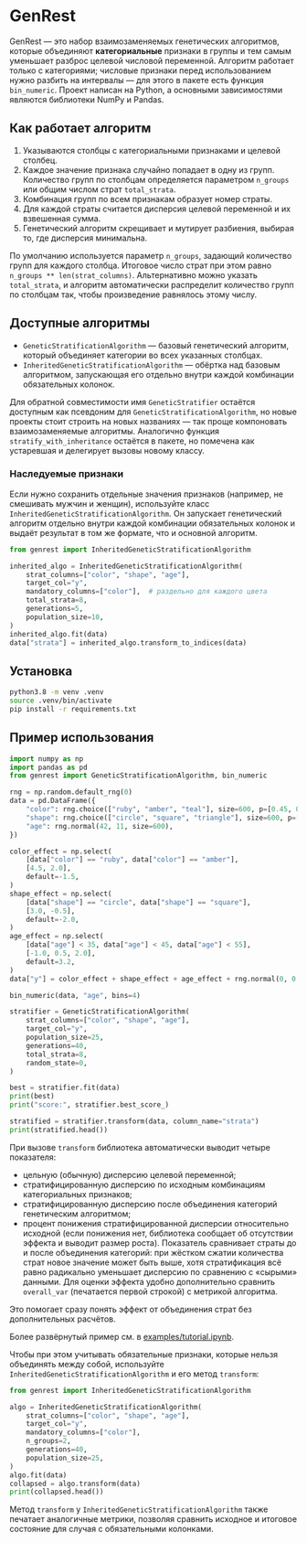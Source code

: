 # GenRest

GenRest — это набор взаимозаменяемых генетических алгоритмов, которые объединяют **категориальные**
признаки в группы и тем самым уменьшает разброс целевой числовой переменной.
Алгоритм работает только с категориями; числовые признаки перед использованием
нужно разбить на интервалы — для этого в пакете есть функция `bin_numeric`.
Проект написан на Python, а основными зависимостями являются библиотеки NumPy
и Pandas.

## Как работает алгоритм
1. Указываются столбцы с категориальными признаками и целевой столбец.
2. Каждое значение признака случайно попадает в одну из групп. Количество
   групп по столбцам определяется параметром `n_groups` или общим числом
   страт `total_strata`.
3. Комбинация групп по всем признакам образует номер страты.
4. Для каждой страты считается дисперсия целевой переменной и их взвешенная
   сумма.
5. Генетический алгоритм скрещивает и мутирует разбиения, выбирая то, где
   дисперсия минимальна.

По умолчанию используется параметр `n_groups`, задающий количество групп для
каждого столбца. Итоговое число страт при этом равно
`n_groups ** len(strat_columns)`. Альтернативно можно указать `total_strata`, и
алгоритм автоматически распределит количество групп по столбцам так, чтобы
произведение равнялось этому числу.

## Доступные алгоритмы

* `GeneticStratificationAlgorithm` — базовый генетический алгоритм, который
  объединяет категории во всех указанных столбцах.
* `InheritedGeneticStratificationAlgorithm` — обёртка над базовым алгоритмом,
  запускающая его отдельно внутри каждой комбинации обязательных колонок.

Для обратной совместимости имя `GeneticStratifier` остаётся доступным как
псевдоним для `GeneticStratificationAlgorithm`, но новые проекты стоит строить
на новых названиях — так проще компоновать взаимозаменяемые алгоритмы.
Аналогично функция `stratify_with_inheritance` остаётся в пакете, но помечена
как устаревшая и делегирует вызовы новому классу.

### Наследуемые признаки

Если нужно сохранить отдельные значения признаков (например, не смешивать
мужчин и женщин), используйте класс `InheritedGeneticStratificationAlgorithm`.
Он запускает генетический алгоритм отдельно внутри каждой комбинации
обязательных колонок и выдаёт результат в том же формате, что и основной
алгоритм.

```python
from genrest import InheritedGeneticStratificationAlgorithm

inherited_algo = InheritedGeneticStratificationAlgorithm(
    strat_columns=["color", "shape", "age"],
    target_col="y",
    mandatory_columns=["color"],  # раздельно для каждого цвета
    total_strata=8,
    generations=5,
    population_size=10,
)
inherited_algo.fit(data)
data["strata"] = inherited_algo.transform_to_indices(data)
```

## Установка
```bash
python3.8 -m venv .venv
source .venv/bin/activate
pip install -r requirements.txt
```

## Пример использования
```python
import numpy as np
import pandas as pd
from genrest import GeneticStratificationAlgorithm, bin_numeric

rng = np.random.default_rng(0)
data = pd.DataFrame({
    "color": rng.choice(["ruby", "amber", "teal"], size=600, p=[0.45, 0.35, 0.2]),
    "shape": rng.choice(["circle", "square", "triangle"], size=600, p=[0.4, 0.4, 0.2]),
    "age": rng.normal(42, 11, size=600),
})

color_effect = np.select(
    [data["color"] == "ruby", data["color"] == "amber"],
    [4.5, 2.0],
    default=-1.5,
)
shape_effect = np.select(
    [data["shape"] == "circle", data["shape"] == "square"],
    [3.0, -0.5],
    default=-2.0,
)
age_effect = np.select(
    [data["age"] < 35, data["age"] < 45, data["age"] < 55],
    [-1.0, 0.5, 2.0],
    default=3.2,
)
data["y"] = color_effect + shape_effect + age_effect + rng.normal(0, 0.4, len(data))

bin_numeric(data, "age", bins=4)

stratifier = GeneticStratificationAlgorithm(
    strat_columns=["color", "shape", "age"],
    target_col="y",
    population_size=25,
    generations=40,
    total_strata=8,
    random_state=0,
)

best = stratifier.fit(data)
print(best)
print("score:", stratifier.best_score_)

stratified = stratifier.transform(data, column_name="strata")
print(stratified.head())
```

При вызове `transform` библиотека автоматически выводит четыре показателя:

* цельную (обычную) дисперсию целевой переменной;
* стратифицированную дисперсию по исходным комбинациям категориальных признаков;
* стратифицированную дисперсию после объединения категорий генетическим алгоритмом;
* процент понижения стратифицированной дисперсии относительно исходной (если
  понижения нет, библиотека сообщает об отсутствии эффекта и выводит размер
  роста). Показатель сравнивает страты до и после объединения категорий: при
  жёстком сжатии количества страт новое значение может быть выше, хотя
  стратификация всё равно радикально уменьшает дисперсию по сравнению с
  «сырыми» данными. Для оценки эффекта удобно дополнительно сравнить
  `overall_var` (печатается первой строкой) с метрикой алгоритма.

Это помогает сразу понять эффект от объединения страт без дополнительных расчётов.

Более развёрнутый пример см. в [examples/tutorial.ipynb](examples/tutorial.ipynb).

Чтобы при этом учитывать обязательные признаки, которые нельзя объединять
между собой, используйте ``InheritedGeneticStratificationAlgorithm`` и его метод
``transform``:

```python
from genrest import InheritedGeneticStratificationAlgorithm

algo = InheritedGeneticStratificationAlgorithm(
    strat_columns=["color", "shape", "age"],
    target_col="y",
    mandatory_columns=["color"],
    n_groups=2,
    generations=40,
    population_size=25,
)
algo.fit(data)
collapsed = algo.transform(data)
print(collapsed.head())
```

Метод `transform` у `InheritedGeneticStratificationAlgorithm` также печатает
аналогичные метрики, позволяя сравнить исходное и итоговое состояние для
случая с обязательными колонками.
